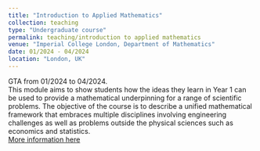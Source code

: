 ```yaml
---
title: "Introduction to Applied Mathematics"
collection: teaching
type: "Undergraduate course"
permalink: teaching/introduction to applied mathematics
venue: "Imperial College London, Department of Mathematics"
date: 01/2024 - 04/2024
location: "London, UK"
---
```

GTA from 01/2024 to 04/2024.\
This module aims to show students how the ideas they learn in Year 1 can be used to provide a mathematical underpinning for a range of scientific problems. The objective of the course is to describe a unified mathematical framework that embraces multiple disciplines involving engineering challenges as well as problems outside the physical sciences such as economics and statistics.\
[More information here](https://imperialmathswiki.com/1st_year/MATH40007_Introduction_to_Applied_Mathematics)